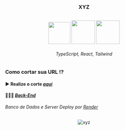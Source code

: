 <h3 align="center">XYZ</h3>

<br>

<div align="center">

  <img width="70px" height="70px" src="https://cdn.jsdelivr.net/gh/devicons/devicon@latest/icons/typescript/typescript-original.svg">
  <img width="75px" height="75px" src="https://cdn.jsdelivr.net/gh/devicons/devicon@latest/icons/react/react-original.svg">
  <img width="75px" height="75px" src="https://cdn.jsdelivr.net/gh/devicons/devicon@latest/icons/tailwindcss/tailwindcss-original.svg">

###### TypeScript, React, Tailwind

#

</div>

### Como cortar sua URL ⁉

#### ▶ Realize o corte *<a href="https://www.xisyz.xyz">aqui</a>*

#### 👨🏻‍💻 <a href="https://github.com/lucas-adm/springboot-shortener">*Back-End*</a>

###### Banco de Dados e Server Deploy por <a href="https://render.com">*Render*</a>

<div align="center">

![xyz](https://github.com/user-attachments/assets/8048d759-7c98-450e-aec8-899a10555e82)

</div>
